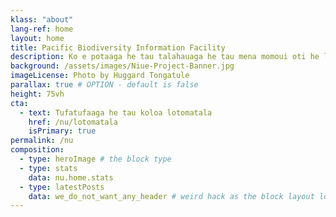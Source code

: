 ```yaml
---
klass: "about"
lang-ref: home
layout: home
title: Pacific Biodiversity Information Facility
description: Ko e potaaga he tau talahauaga he tau mena momoui oti he lalolagi, fakamahao ke he Atu Pasifika.
background: /assets/images/Niue-Project-Banner.jpg
imageLicense: Photo by Huggard Tongatule
parallax: true # OPTION - default is false
height: 75vh
cta:
  - text: Tufatufaaga he tau koloa lotomatala
    href: /nu/lotomatala
    isPrimary: true
permalink: /nu
composition:
  - type: heroImage # the block type
  - type: stats
    data: nu.home.stats
  - type: latestPosts
    data: we_do_not_want_any_header # weird hack as the block layout looks for a data element and falls back to the page if none is present
---
```


